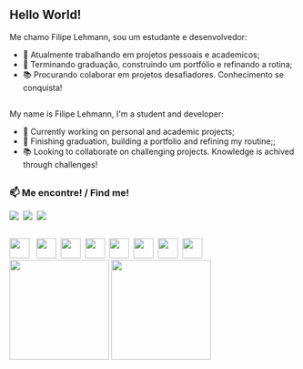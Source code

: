 ## Hello World!
<!--
**LehmannPi/LehmannPi** is a ✨ _special_ ✨ repository because its `README.md` (this file) appears on your GitHub profile.

Here are some ideas to get you started:

- 🔭 I’m currently working on ...
- 🌱 I’m currently learning ...
- 👯 I’m looking to collaborate on ...
- 🤔 I’m looking for help with ...
- 💬 Ask me about ...
- 📫 How to reach me: ...
- 😄 Pronouns: ...
- ⚡ Fun fact: ...

USEFUL LINKS: https://shields.io/   https://github.com/simple-icons/simple-icons/blob/develop/slugs.md    https://github.com/anuraghazra/github-readme-stats    https://github.com/rafaballerini

https://htmlpreview.github.io/?

<li> 🌱 Aprendendo sobre Java, freelance e como ter uma rotina mais produtiva;</li>

<div>
  <img src="https://github-readme-stats.vercel.app/api?username=LehmannPi&show_icons=true&theme=dark&hide=issues&count_private=true&line_height=29" height="175px"/>
  <img src="https://github-readme-stats.vercel.app/api/top-langs/?username=LehmannPi&theme=dark&layout=compact&langs_count=7" height="175px"/>
</div>
-->

Me chamo Filipe Lehmann, sou um estudante e desenvolvedor:

<div>
  <ul>
    <li> 🔭 Atualmente trabalhando em projetos pessoais e academicos;</li>
    <li> 🌱 Terminando graduação, construindo um portfólio e refinando a rotina;</li>
    <li> 📚 Procurando colaborar em projetos desafiadores. Conhecimento se conquista!</li>
  </ul>
</div>

##

My name is Filipe Lehmann, I'm a student and developer:

<div>
   <ul>
     <li> 🔭 Currently working on personal and academic projects;</li>
     <li> 🌱 Finishing graduation, building a portfolio and refining my routine;;</li>
     <li> 📚 Looking to collaborate on challenging projects. Knowledge is achived through challenges!</li>
   </ul>
</div>

##

### 📫 Me encontre! / Find me!
<div><img src="https://img.shields.io/badge/-filipelehmannp%40gmail.com-red?style=for-the-badge&logo=gmail&labelColor=rgb(85,%2085,%2085)" />&nbsp
  <a href="https://www.linkedin.com/in/filipe-lehmann-pereira/"> <img src="https://img.shields.io/badge/-Filipe%20Lehmann%20Pereira-blue?style=for-the-badge&logo=linkedin&labelColor=rgb(85,%2085,%2085)&logoColor=white" /></a>&nbsp
  <img src="https://img.shields.io/badge/-(33)991590880-25D366?style=for-the-badge&logo=whatsapp&labelColor=rgb(85,%2085,%2085)"  />&nbsp
  
</div>

##
<div >
  <img src="https://cdn.jsdelivr.net/gh/devicons/devicon/icons/javascript/javascript-original.svg" height="35"/> &nbsp
  <img src="https://cdn.jsdelivr.net/gh/devicons/devicon/icons/html5/html5-original.svg" height="35"/>&nbsp
  <img src="https://cdn.jsdelivr.net/gh/devicons/devicon/icons/css3/css3-original.svg" height="35"/>&nbsp
  <img src="https://cdn.jsdelivr.net/gh/devicons/devicon/icons/vuejs/vuejs-original.svg" height="35"/>&nbsp
  <img src="https://cdn.jsdelivr.net/gh/devicons/devicon/icons/python/python-original.svg" height="35"/>&nbsp
  <img src="https://cdn.jsdelivr.net/gh/devicons/devicon/icons/java/java-original.svg" height="35"/>&nbsp
  <img src="https://cdn.jsdelivr.net/gh/devicons/devicon/icons/wordpress/wordpress-plain.svg" height="35"/>&nbsp
  <img src="https://cdn.jsdelivr.net/gh/devicons/devicon/icons/postgresql/postgresql-original.svg" height="35"/>&nbsp
</div>

<div>
  <img src="https://github-readme-stats.vercel.app/api?username=LehmannPi&show_icons=true&theme=dark&hide=issues&count_private=true&line_height=29" height="175px"/>
  <img src="https://github-readme-stats.vercel.app/api/top-langs/?username=LehmannPi&theme=dark&layout=compact&langs_count=7" height="175px"/>
</div>

